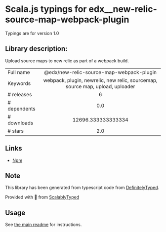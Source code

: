 
# Scala.js typings for edx__new-relic-source-map-webpack-plugin

Typings are for version 1.0

## Library description:
Upload source maps to new relic as part of a webpack build.

|                    |                 |
| ------------------ | :-------------: |
| Full name          | @edx/new-relic-source-map-webpack-plugin |
| Keywords           | webpack, plugin, newrelic, new relic, sourcemap, source map, upload, uploader |
| # releases         | 6 |
| # dependents       | 0.0 |
| # downloads        | 12696.333333333334 |
| # stars            | 2.0 |

## Links
- [Npm](https://www.npmjs.com/package/%40edx%2Fnew-relic-source-map-webpack-plugin)
    


## Note
This library has been generated from typescript code from [DefinitelyTyped](https://definitelytyped.org).

Provided with :purple_heart: from [ScalablyTyped](https://github.com/oyvindberg/ScalablyTyped)

## Usage
See [the main readme](../../readme.md) for instructions.


